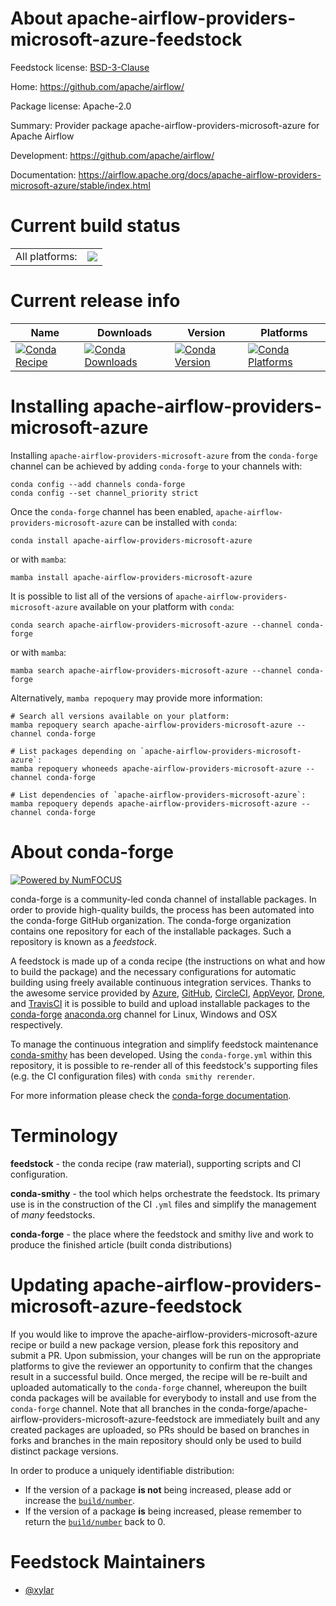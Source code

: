 About apache-airflow-providers-microsoft-azure-feedstock
========================================================

Feedstock license: [BSD-3-Clause](https://github.com/conda-forge/apache-airflow-providers-microsoft-azure-feedstock/blob/main/LICENSE.txt)

Home: https://github.com/apache/airflow/

Package license: Apache-2.0

Summary: Provider package apache-airflow-providers-microsoft-azure for Apache Airflow

Development: https://github.com/apache/airflow/

Documentation: https://airflow.apache.org/docs/apache-airflow-providers-microsoft-azure/stable/index.html

Current build status
====================


<table><tr><td>All platforms:</td>
    <td>
      <a href="https://dev.azure.com/conda-forge/feedstock-builds/_build/latest?definitionId=12058&branchName=main">
        <img src="https://dev.azure.com/conda-forge/feedstock-builds/_apis/build/status/apache-airflow-providers-microsoft-azure-feedstock?branchName=main">
      </a>
    </td>
  </tr>
</table>

Current release info
====================

| Name | Downloads | Version | Platforms |
| --- | --- | --- | --- |
| [![Conda Recipe](https://img.shields.io/badge/recipe-apache--airflow--providers--microsoft--azure-green.svg)](https://anaconda.org/conda-forge/apache-airflow-providers-microsoft-azure) | [![Conda Downloads](https://img.shields.io/conda/dn/conda-forge/apache-airflow-providers-microsoft-azure.svg)](https://anaconda.org/conda-forge/apache-airflow-providers-microsoft-azure) | [![Conda Version](https://img.shields.io/conda/vn/conda-forge/apache-airflow-providers-microsoft-azure.svg)](https://anaconda.org/conda-forge/apache-airflow-providers-microsoft-azure) | [![Conda Platforms](https://img.shields.io/conda/pn/conda-forge/apache-airflow-providers-microsoft-azure.svg)](https://anaconda.org/conda-forge/apache-airflow-providers-microsoft-azure) |

Installing apache-airflow-providers-microsoft-azure
===================================================

Installing `apache-airflow-providers-microsoft-azure` from the `conda-forge` channel can be achieved by adding `conda-forge` to your channels with:

```
conda config --add channels conda-forge
conda config --set channel_priority strict
```

Once the `conda-forge` channel has been enabled, `apache-airflow-providers-microsoft-azure` can be installed with `conda`:

```
conda install apache-airflow-providers-microsoft-azure
```

or with `mamba`:

```
mamba install apache-airflow-providers-microsoft-azure
```

It is possible to list all of the versions of `apache-airflow-providers-microsoft-azure` available on your platform with `conda`:

```
conda search apache-airflow-providers-microsoft-azure --channel conda-forge
```

or with `mamba`:

```
mamba search apache-airflow-providers-microsoft-azure --channel conda-forge
```

Alternatively, `mamba repoquery` may provide more information:

```
# Search all versions available on your platform:
mamba repoquery search apache-airflow-providers-microsoft-azure --channel conda-forge

# List packages depending on `apache-airflow-providers-microsoft-azure`:
mamba repoquery whoneeds apache-airflow-providers-microsoft-azure --channel conda-forge

# List dependencies of `apache-airflow-providers-microsoft-azure`:
mamba repoquery depends apache-airflow-providers-microsoft-azure --channel conda-forge
```


About conda-forge
=================

[![Powered by
NumFOCUS](https://img.shields.io/badge/powered%20by-NumFOCUS-orange.svg?style=flat&colorA=E1523D&colorB=007D8A)](https://numfocus.org)

conda-forge is a community-led conda channel of installable packages.
In order to provide high-quality builds, the process has been automated into the
conda-forge GitHub organization. The conda-forge organization contains one repository
for each of the installable packages. Such a repository is known as a *feedstock*.

A feedstock is made up of a conda recipe (the instructions on what and how to build
the package) and the necessary configurations for automatic building using freely
available continuous integration services. Thanks to the awesome service provided by
[Azure](https://azure.microsoft.com/en-us/services/devops/), [GitHub](https://github.com/),
[CircleCI](https://circleci.com/), [AppVeyor](https://www.appveyor.com/),
[Drone](https://cloud.drone.io/welcome), and [TravisCI](https://travis-ci.com/)
it is possible to build and upload installable packages to the
[conda-forge](https://anaconda.org/conda-forge) [anaconda.org](https://anaconda.org/)
channel for Linux, Windows and OSX respectively.

To manage the continuous integration and simplify feedstock maintenance
[conda-smithy](https://github.com/conda-forge/conda-smithy) has been developed.
Using the ``conda-forge.yml`` within this repository, it is possible to re-render all of
this feedstock's supporting files (e.g. the CI configuration files) with ``conda smithy rerender``.

For more information please check the [conda-forge documentation](https://conda-forge.org/docs/).

Terminology
===========

**feedstock** - the conda recipe (raw material), supporting scripts and CI configuration.

**conda-smithy** - the tool which helps orchestrate the feedstock.
                   Its primary use is in the construction of the CI ``.yml`` files
                   and simplify the management of *many* feedstocks.

**conda-forge** - the place where the feedstock and smithy live and work to
                  produce the finished article (built conda distributions)


Updating apache-airflow-providers-microsoft-azure-feedstock
===========================================================

If you would like to improve the apache-airflow-providers-microsoft-azure recipe or build a new
package version, please fork this repository and submit a PR. Upon submission,
your changes will be run on the appropriate platforms to give the reviewer an
opportunity to confirm that the changes result in a successful build. Once
merged, the recipe will be re-built and uploaded automatically to the
`conda-forge` channel, whereupon the built conda packages will be available for
everybody to install and use from the `conda-forge` channel.
Note that all branches in the conda-forge/apache-airflow-providers-microsoft-azure-feedstock are
immediately built and any created packages are uploaded, so PRs should be based
on branches in forks and branches in the main repository should only be used to
build distinct package versions.

In order to produce a uniquely identifiable distribution:
 * If the version of a package **is not** being increased, please add or increase
   the [``build/number``](https://docs.conda.io/projects/conda-build/en/latest/resources/define-metadata.html#build-number-and-string).
 * If the version of a package **is** being increased, please remember to return
   the [``build/number``](https://docs.conda.io/projects/conda-build/en/latest/resources/define-metadata.html#build-number-and-string)
   back to 0.

Feedstock Maintainers
=====================

* [@xylar](https://github.com/xylar/)

